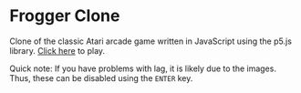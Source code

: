 Frogger Clone
=============

Clone of the classic Atari arcade game written in JavaScript using the p5.js library.
[Click here](https://lucymcphail.github.io/frogger/main) to play.

Quick note: If you have problems with lag, it is likely due to the images. Thus, these can be disabled using the `ENTER` key.
